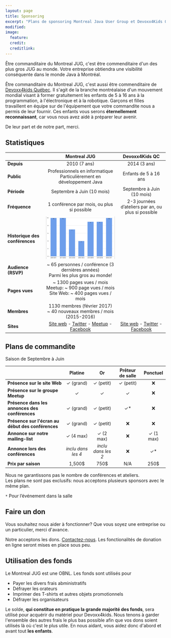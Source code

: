 ```yaml
---
layout: page
title: Sponsoring
excerpt: "Plans de sponsoring Montreal Java User Group et Devoxx4Kids Québec"
modified:
image:
  feature:
  credit:
  creditlink:
---
```


Être commanditaire du Montreal JUG, c'est être commenditaire d'un des plus gros JUG au monde. Votre entreprise obtiendra 
une visibilité conséquente dans le monde Java à Montréal.

Être commanditaire du Montreal JUG, c'est aussi être commenditaire de <a href="http://www.devoxx4kids.org/quebec/" target="_blank">Devoxx4kids Québec</a>. Il 
s'agit de la branche montréalaise d'un mouvement mondial visant à former gratuitement les enfants de 5 à 16 ans à la programmation, à l'électronique et à la 
robotique. Garçons et filles travaillent en équipe sur de l'équipement que votre commandite nous a permis de leur fournir. Ces 
enfants vous serons **éternellement reconnaissant**, car vous nous avez aidé à préparer leur avenir.

De leur part et de notre part, merci.

## Statistiques

|  | __Montreal JUG__ | __Devoxx4Kids QC__ |
|--------------------------------|:------------------------------------------------------------------------------------------------------------------------------------------------------------------------------------------------------------:|:---------------------------------------------------------------------------------------------------------------------------------------------:|
| __Depuis__ | 2010 (7 ans) | 2014 (3 ans) |
| __Public__ | Professionnels en informatique<br>Particulièrement en développement Java | Enfants de 5 à 16 ans |
| __Période__ | Septembre à Juin (10 mois) | Septembre à Juin (10 mois) |
| __Fréquence__ | 1 conférence par mois, ou plus si possible | 2-3 journées d’ateliers par an, ou plus si possible |
| __Historique des conférences__ | ![/images/talk_history.png](/images/talk_history.png) |  |
| __Audience (RSVP)__ | ~ 65 personnes / conférence (3 dernières années)<br>Parmi les plus gros au monde! |  |
| __Pages vues__ | ~ 1300 pages vues / mois<br>Meetup: ~ 900 page vues / mois<br>Site Web: ~ 400 pages vues / mois |  |
| __Membres__ | 1130 membres (février 2017)<br>~ 40 nouveaux membres / mois (2015-2016) |  |
| __Sites__ | [Site web](http://montreal-jug.org) - [Twitter](https://twitter.com/montrealjug) - [Meetup](https://www.meetup.com/montreal-jug) - [Facebook](https://facebook.com/Montreal-Java-User-Group-145299602245793) | [Site web](http://www.devoxx4kids.org/quebec) - [Twitter](https://twitter.com/devoxx4kidsqc) - [Facebook](https://facebook.com/Devoxx4KidsQC) |

## Plans de commandite

Saison de Septembre à Juin

|  | __Platine__ | __Or__ | __Prêteur de salle__ | __Ponctuel__ |
|---|:-----------:|:------:|:--------------------:|:------------:|
| __Présence sur le site Web__ | ✓ (grand) | ✓ (petit) | ✓ (petit) | ❌ |
| __Présence sur le groupe Meetup__ | ✓ | ✓ | ✓ | ❌ |
| __Présence dans les annonces des conférences__ | ✓ (grand) | ✓ (petit) | ✓* | ❌ |
| __Présence sur l'écran au début des conférences__ | ✓ (grand) | ✓ (petit) | ❌ | ❌ |
| __Annonce sur notre mailing-list__ | ✓ (4 max) | ✓ (2 max) | ❌ | ✓ (1 max) |
| __Annonce lors des conférences__ | _inclu dans les 4_ | _inclu dans les 2_ | ❌ | ✓* |
| __Prix par saison__ | 1,500$ | 750$ | N/A | 250$ |

Nous ne garantissons pas le nombre de conférences et ateliers.
<br>Les plans ne sont pas exclusifs: nous acceptons plusieurs sponsors avec le même plan.

`*` Pour l’événement dans la salle

## Faire un don

Vous souhaitez nous aider à fonctionner? Que vous soyez une entreprise ou un particulier, merci d'avance.

Notre acceptons les dons. <a href="mailto:{{site.owner.email}}">Contactez-nous</a>. Les fonctionalités de donation en ligne 
seront mises en place sous peu.

## Utilisation des fonds

Le Montreal JUG est une OBNL. Les fonds sont utilisés pour
* Payer les divers frais abministratifs
* Défrayer les orateurs
* Imprimer des T-shirts et autres objets promotionnels
* Défrayer les organisateurs

Le solde, **qui constitue en pratique la grande majorité des fonds**, sera utilisé pour acquérir du matériel pour 
Devoxx4kids. Nous tenons à garder l'ensemble des autres frais le plus bas possible afin que vos dons soient utilisés là 
où c'est le plus utile. En nous aidant, vous aidez donc d'abord et avant tout **les enfants**.

